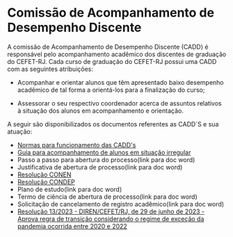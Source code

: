 # **Comissão de Acompanhamento de Desempenho Discente**

A comissão de Acompanhamento de Desempenho Discente (CADD) é responsável pelo acompanhamento acadêmico dos discentes de graduação do CEFET-RJ. Cada curso de graduação do CEFET-RJ possui uma CADD com as seguintes atribuições:

- Acompanhar e orientar alunos que têm apresentado baixo desempenho acadêmico de tal forma a orientá-los para a finalização do curso;
  
- Assessorar o seu respectivo coordenador acerca de assuntos relativos à situação dos alunos em acompanhamento e orientação.

A seguir são disponibilizados os documentos referentes as CADD´S e sua atuação: 

- [Normas para funcionamento das CADD's](http://www.cefet-rj.br/attachments/article/3251/Regulamento%20CAD.pdf)
- [Guia para acompanhamento de alunos em situação irregular](http://www.cefet-rj.br/attachments/article/3251/Manual%20Alunos%20Situac%CC%A7a%CC%83o%20Irregular%20(1).pdf)
- Passo a passo para abertura do processo(link para doc word)
- Justificativa de abertura de processo(link para doc word)
- [Resolução CONEN](http://www.cefet-rj.br/attachments/article/3251/02%20-%20Resoluc%E2%95%A0%C2%BAa%E2%95%A0%C3%A2o%20CONEN%20n%E2%94%AC%E2%95%91%2001-2013.pdf)
- [Resolução CONDEP](http://www.cefet-rj.br/attachments/article/3251/03%20-%20Resoluc%E2%95%A0%C2%BAa%E2%95%A0%C3%A2o%20CONDEP%20n%E2%94%AC%E2%95%91%2012-2009.jpg)
- Plano de estudo(link para doc word)
- Termo de ciência de abertura de processo(link para doc word)
- Solicitação de cancelamento de registro acadêmico(link para doc word)
- [Resolução 13/2023 - DIREN/CEFET/RJ, de 29 de junho de 2023 - Aprova regra de transição considerando o regime de exceção da pandemia ocorrida entre 2020 e 2022](http://www.cefet-rj.br/attachments/article/7862/Resolu%C3%A7%C3%A3o%20Conen%2013.2023.pdf)

